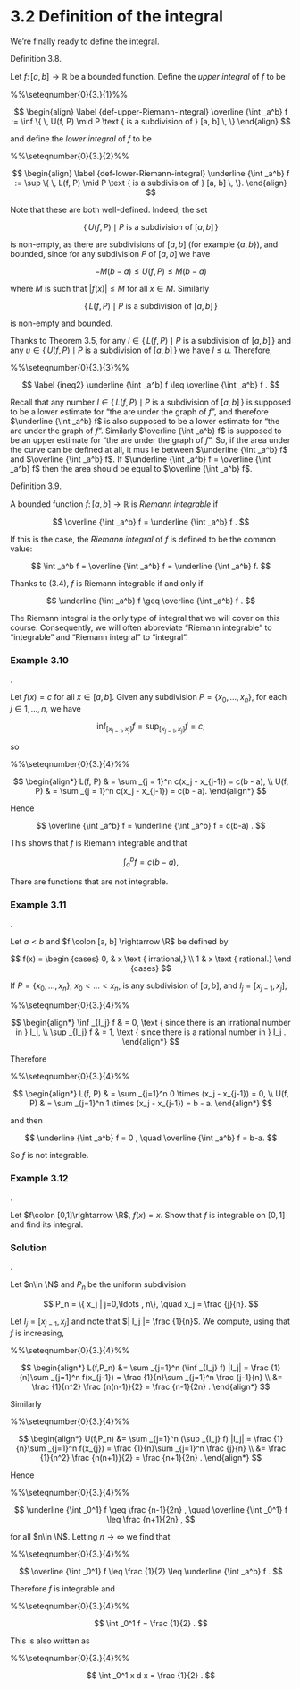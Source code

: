 # 3.2 Definition of the integral

We’re finally ready to define the integral.

Definition 3.8.

Let $f \colon [a, b] \rightarrow \mathbb {R}$ be a bounded function. Define the _upper integral_ of $f$ to be

%%\seteqnumber{0}{3.}{1}%%

$$
\begin{align} \label {def-upper-Riemann-integral} \overline {\int _a^b} f := \inf \{ \, U(f, P) \mid P \text { is a subdivision of } [a, b] \, \} \end{align}
$$

and define the _lower integral_ of $f$ to be

%%\seteqnumber{0}{3.}{2}%%

$$
\begin{align} \label {def-lower-Riemann-integral} \underline {\int _a^b} f := \sup \{ \, L(f, P) \mid P \text { is a subdivision of } [a, b] \, \}. \end{align}
$$

Note that these are both well-defined. Indeed, the set

$$
\{ \, U(f, P) \mid P \text { is a subdivision of } [a, b] \, \}
$$

is non-empty, as there are subdivisions of $[a,b]$ (for example $\{a,b\}$), and bounded, since for any subdivision $P$ of $[a,b]$ we have

$$
-M(b-a) \leq U(f,P) \leq M (b-a)
$$

where $M$ is such that $|f(x)|\leq M$ for all $x\in M$. Similarly

$$
\{ \, L(f, P) \mid P \text { is a subdivision of } [a, b] \, \}
$$

is non-empty and bounded.

Thanks to Theorem 3.5, for any $l\in \{ \, L(f, P) \mid P \text { is a subdivision of } [a, b] \, \}$ and any $u \in \{ \, U(f, P) \mid P \text { is a subdivision of } [a, b] \, \}$ we have $l\leq u$. Therefore,

%%\seteqnumber{0}{3.}{3}%%

$$
\label {ineq2} \underline {\int _a^b} f \leq \overline {\int _a^b} f .
$$

Recall that any number $l\in \{ \, L(f, P) \mid P \text { is a subdivision of } [a, b] \, \}$ is supposed to be a lower estimate for “the are under the graph of $f$”, and therefore $\underline {\int _a^b} f$ is also supposed to be a lower estimate for “the are under the graph of $f$”. Similarly $\overline {\int _a^b} f$ is supposed to be an upper estimate for “the are under the graph of $f$”. So, if the area under the curve can be defined at all, it mus lie between $\underline {\int _a^b} f$ and $\overline {\int _a^b} f$. If $\underline {\int _a^b} f = \overline {\int _a^b} f$ then the area should be equal to $\overline {\int _a^b} f$.

Definition 3.9.

A bounded function $f \colon [a, b] \rightarrow \mathbb {R}$ is _Riemann integrable_ if

$$
\overline {\int _a^b} f = \underline {\int _a^b} f .
$$

If this is the case, the _Riemann integral_ of $f$ is defined to be the common value:

$$
\int _a^b f = \overline {\int _a^b} f = \underline {\int _a^b} f.
$$

Thanks to (3.4), $f$ is Riemann integrable if and only if

$$
\underline {\int _a^b} f \geq \overline {\int _a^b} f .
$$

The Riemann integral is the only type of integral that we will cover on this course. Consequently, we will often abbreviate “Riemann integrable” to “integrable” and “Riemann integral” to “integral”.

### Example 3.10

.

Let $f(x) = c$ for all $x \in [a, b]$. Given any subdivision $P = \{x_0, \dotsc , x_n\}$, for each $j \in 1,\ldots ,n$, we have

$$
\inf _{[x_{j-1},x_j]} f= \sup _{[x_{j-1},x_j]} f = c,
$$

so

%%\seteqnumber{0}{3.}{4}%%

$$
\begin{align*} L(f, P) & = \sum _{j = 1}^n c(x_j - x_{j-1}) = c(b - a), \\ U(f, P) & = \sum _{j = 1}^n c(x_j - x_{j-1}) = c(b - a). \end{align*}
$$

Hence

$$
\overline {\int _a^b} f = \underline {\int _a^b} f = c(b-a) .
$$

This shows that $f$ is Riemann integrable and that

$$
\int _a^b f = c(b - a),
$$

There are functions that are not integrable.

### Example 3.11

.

Let $a<b$ and $f \colon [a, b] \rightarrow \R$ be defined by

$$
f(x) = \begin {cases} 0, & x \text { irrational,} \\ 1 & x \text { rational.} \end {cases}
$$

If $P = \{x_0, \dotsc , x_n\}$, $x_0<\ldots < x_n$, is any subdivision of $[a,b]$, and $I_j = [x_{j-1},x_j]$,

%%\seteqnumber{0}{3.}{4}%%

$$
\begin{align*} \inf _{I_j} f & = 0, \text { since there is an irrational number in } I_j, \\ \sup _{I_j} f & = 1, \text { since there is a rational number in } I_j . \end{align*}
$$

Therefore

%%\seteqnumber{0}{3.}{4}%%

$$
\begin{align*} L(f, P) & = \sum _{j=1}^n 0 \times (x_j - x_{j-1}) = 0, \\ U(f, P) & = \sum _{j=1}^n 1 \times (x_j - x_{j-1}) = b - a. \end{align*}
$$

and then

$$
\underline {\int _a^b} f = 0 , \quad \overline {\int _a^b} f = b-a.
$$

So $f$ is not integrable.

### Example 3.12

.

Let $f\colon [0,1]\rightarrow \R$, $f(x)=x$. Show that $f$ is integrable on $[0,1]$ and find its integral.

### Solution

.

Let $n\in \N$ and $P_n$ be the uniform subdivision

$$
P_n = \{ x_j | j=0,\ldots , n\}, \quad x_j = \frac {j}{n}.
$$

Let $I_j = [x_{j-1},x_j]$ and note that $| I_j |= \frac {1}{n}$. We compute, using that $f$ is increasing,

%%\seteqnumber{0}{3.}{4}%%

$$
\begin{align*} L(f,P_n) &= \sum _{j=1}^n (\inf _{I_j} f) |I_j| = \frac {1}{n}\sum _{j=1}^n f(x_{j-1}) = \frac {1}{n}\sum _{j=1}^n \frac {j-1}{n} \\ &= \frac {1}{n^2} \frac {n(n-1)}{2} = \frac {n-1}{2n} . \end{align*}
$$

Similarly

%%\seteqnumber{0}{3.}{4}%%

$$
\begin{align*} U(f,P_n) &= \sum _{j=1}^n (\sup _{I_j} f) |I_j| = \frac {1}{n}\sum _{j=1}^n f(x_{j}) = \frac {1}{n}\sum _{j=1}^n \frac {j}{n} \\ &= \frac {1}{n^2} \frac {n(n+1)}{2} = \frac {n+1}{2n} . \end{align*}
$$

Hence

%%\seteqnumber{0}{3.}{4}%%

$$
\underline {\int _0^1} f \geq \frac {n-1}{2n} , \quad \overline {\int _0^1} f \leq \frac {n+1}{2n} ,
$$

for all $n\in \N$. Letting $n\to \infty$ we find that

%%\seteqnumber{0}{3.}{4}%%

$$
\overline {\int _0^1} f \leq \frac {1}{2} \leq \underline {\int _a^b} f .
$$

Therefore $f$ is integrable and

%%\seteqnumber{0}{3.}{4}%%

$$
\int _0^1 f = \frac {1}{2} .
$$

This is also written as

%%\seteqnumber{0}{3.}{4}%%

$$
\int _0^1 x d x = \frac {1}{2} .
$$
